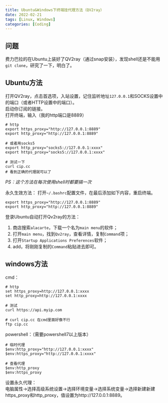 ```yaml
---
title: Ubuntu&Windows下终端挂代理方法（QV2ray）
date: 2022-02-21
tags: [Linux, Windows]
categories: [Coding]
---
```


## 问题
费力巴拉的在Ubuntu上装好了QV2ray（通过snap安装），发现shell还是不能用`git clone`，研究了一下，明白了。

## Ubuntu方法
打开QV2ray，点击首选项，入站设置，记住监听地址`127.0.0.1`和SOCKS设置中的端口（或者HTTP设置中的端口）。  
启动你订阅的链接。  
打开终端，输入（我的http端口是8889）  
```shell
# http
export https_proxy="http://127.0.0.1:8889"
export http_proxy="http://127.0.0.1:8889"

# 或者用socks5
export http_proxy="socks5://127.0.0.1:xxxx"
export https_proxy="socks5://127.0.0.1:xxxx"

# 测试一下
curl cip.cc
# 看到正确的代理就可以了
```
*PS：这个方法在每次使用shell时都要搞一次*

永久生效方法：
打开`~/.bashrc`配置文件，在最后添加如下内容，重启终端。
```shell
export https_proxy="http://127.0.0.1:8889"
export http_proxy="http://127.0.0.1:8889"
```

登录Ubuntu自动打开Qv2ray的方法：
1. 商店搜索`alacarte`，下载一个名为`main menu`的软件；
2. 打开`main menu`，找到`Qv2ray`，查看详情，复制`Command`项；
3. 打开`Startup Applications Preferences`软件；
4. add，将刚刚复制的`Command`粘贴进去即可。


## windows方法
cmd：  
```shell 
# http
set https_proxy=http://127.0.0.1:xxxx
set http_proxy=http://127.0.0.1:xxxx

# 测试
curl https://api.myip.com

# curl cip.cc 在cmd里面好像不行
ftp cip.cc
```

powershell：（需要powershell7以上版本）  
```shell
# 临时代理
$env:http_proxy="http://127.0.0.1:xxxx"
$env:https_proxy="http://127.0.0.1:xxxx"

# 查看代理
$env:http_proxy
$env:https_proxy
```

设置永久代理：  
电脑属性->选择高级系统设置->选择环境变量->选择系统变量->选择新建新建https_proxy和http_proxy，值设置为http://127.0.0.1:8889。